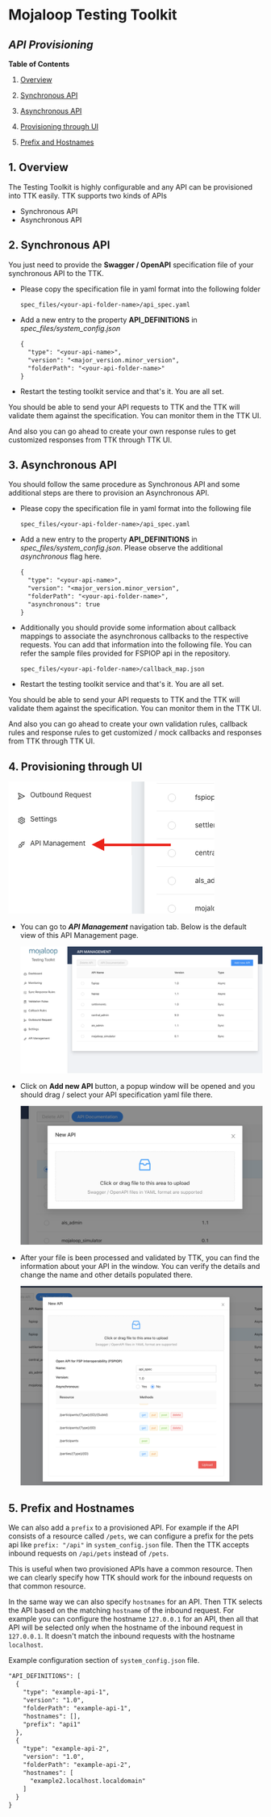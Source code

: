 # Mojaloop Testing Toolkit

## _API Provisioning_

**Table of Contents**

1. [Overview](#1-overview)

2. [Synchronous API](#2-synchronous-api)

3. [Asynchronous API](#3-asynchronous-api)

4. [Provisioning through UI](#4-api-provisioning-through-ui)

5. [Prefix and Hostnames](#5-prefix-and-hostnames)


## 1. Overview

The Testing Toolkit is highly configurable and any API can be provisioned into TTK easily. 
TTK supports two kinds of APIs

* Synchronous API
* Asynchronous API

## 2. Synchronous API

You just need to provide the **Swagger / OpenAPI** specification file of your synchronous API to the TTK.

- Please copy the specification file in yaml format into the following folder
  ```
  spec_files/<your-api-folder-name>/api_spec.yaml
  ```
- Add a new entry to the property **API_DEFINITIONS** in _spec_files/system_config.json_
  ```
  {
    "type": "<your-api-name>",
    "version": "<major_version.minor_version",
    "folderPath": "<your-api-folder-name>"
  }
  ```
- Restart the testing toolkit service and that's it. You are all set.

You should be able to send your API requests to TTK and the TTK will validate them against the specification. You can monitor them in the TTK UI.

And also you can go ahead to create your own response rules to get customized responses from TTK through TTK UI.

## 3. Asynchronous API

You should follow the same procedure as Synchronous API and some additional steps are there to provision an Asynchronous API.

- Please copy the specification file in yaml format into the following file
  ```
  spec_files/<your-api-folder-name>/api_spec.yaml
  ```
- Add a new entry to the property **API_DEFINITIONS** in _spec_files/system_config.json_. Please observe the additional _asynchronous_ flag here.
  ```
  {
    "type": "<your-api-name>",
    "version": "<major_version.minor_version",
    "folderPath": "<your-api-folder-name>",
    "asynchronous": true
  }
  ```
- Additionally you should provide some information about callback mappings to associate the asynchronous callbacks to the respective requests. You can add that information into the following file. You can refer the sample files provided for FSPIOP api in the repository.
  ```
  spec_files/<your-api-folder-name>/callback_map.json
  ```
- Restart the testing toolkit service and that's it. You are all set.

You should be able to send your API requests to TTK and the TTK will validate them against the specification. You can monitor them in the TTK UI.

And also you can go ahead to create your own validation rules, callback rules and response rules to get customized / mock callbacks and responses from TTK through TTK UI.

## 4. Provisioning through UI

![Opening API Management](/assets/images/api-provisioning-menu-item.png)

- You can go to _**API Management**_ navigation tab. Below is the default view of this API Management page.

  ![API Management Default View](/assets/images/api-provisioning-list-apis-view.png)

- Click on **Add new API** button, a popup window will be opened and you should drag / select your API specification yaml file there.

  ![API Management File Input Window](/assets/images/api-provisioning-file-input-window.png)

- After your file is been processed and validated by TTK, you can find the information about your API in the window. You can verify the details and change the name and other details populated there.

  ![API Management Add New API Confirmation](/assets/images/api-provisioning-add-new-api-confirmation.png)

## 5. Prefix and Hostnames

We can also add a `prefix` to a provisioned API. For example if the API consists of a resource called `/pets`, we can configure a prefix for the pets api like `prefix: "/api"` in `system_config.json` file.
Then the TTK accepts inbound requests on `/api/pets` instead of `/pets`.

This is useful when two provisioned APIs have a common resource. Then we can clearly specify how TTK should work for the inbound requests on that common resource.

In the same way we can also specify `hostnames` for an API. Then TTK selects the API based on the matching `hostname` of the inbound request. For example you can configure the hostname `127.0.0.1` for an API, then all that API will be selected only when the hostname of the inbound request in `127.0.0.1`. It doesn't match the inbound requests with the hostname `localhost`.

Example configuration section of `system_config.json` file.
```
"API_DEFINITIONS": [
  {
    "type": "example-api-1",
    "version": "1.0",
    "folderPath": "example-api-1",
    "hostnames": [],
    "prefix": "api1"
  },
  {
    "type": "example-api-2",
    "version": "1.0",
    "folderPath": "example-api-2",
    "hostnames": [
      "example2.localhost.localdomain"
    ]
  }
}
```